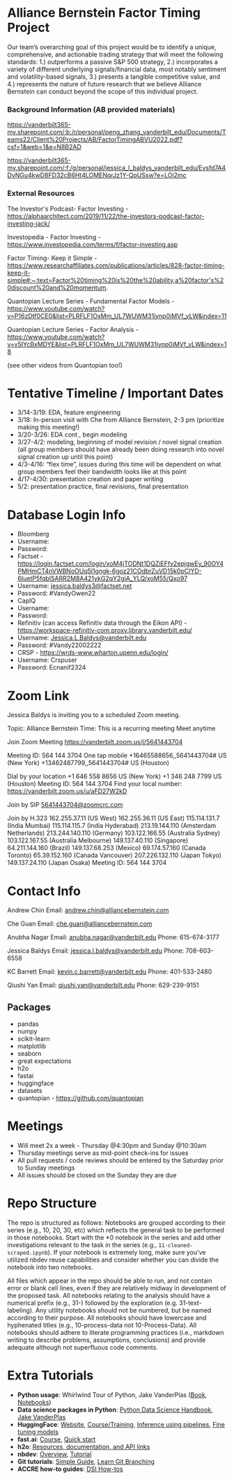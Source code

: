 # Alliance Bernstein Factor Timing Project
Our team’s overarching goal of this project would be to identify a unique, comprehensive, and actionable trading strategy that will meet the following standards: 1.) outperforms a passive S&P 500 strategy, 2.) incorporates a variety of different underlying signals/financial data, most notably sentiment and volatility-based signals, 3.) presents a tangible competitive value, and 4.) represents the nature of future research that we believe Alliance Bernstein can conduct beyond the scope of this individual project.

### Background Information (AB provided materials)
https://vanderbilt365-my.sharepoint.com/:b:/r/personal/peng_zhang_vanderbilt_edu/Documents/Teams22/Client%20Projects/AB/FactorTimingABVU2022.pdf?csf=1&web=1&e=N8B2AD

https://vanderbilt365-my.sharepoint.com/:f:/g/personal/jessica_l_baldys_vanderbilt_edu/Evsfd7A4DvNGu4kwD8FD32cB6Ht4LOMENqrJz1Y-QpUSsw?e=LOj2mc

### External Resources
The Investor's Podcast- Factor Investing - https://alphaarchitect.com/2019/11/22/the-investors-podcast-factor-investing-jack/

Investopedia - Factor Investing - https://www.investopedia.com/terms/f/factor-investing.asp

Factor Timing- Keep it Simple - https://www.researchaffiliates.com/publications/articles/828-factor-timing-keep-it-simple#:~:text=Factor%20timing%20is%20the%20ability,a%20factor's%20discount%20and%20momentum.

Quantopian Lecture Series - Fundamental Factor Models - https://www.youtube.com/watch?v=P16zDtf0CE0&list=PLRFLF1OxMm_UL7WUWM31iynp0jMVf_vLW&index=11

Quantopian Lecture Series - Factor Analysis - https://www.youtube.com/watch?v=v5IYcBxMDYE&list=PLRFLF1OxMm_UL7WUWM31iynp0jMVf_vLW&index=18

(see other videos from Quantopian too!)

# Tentative Timeline / Important Dates
-	3/14-3/19: EDA, feature engineering
-	3/18: In-person visit with Che from Alliance Bernstein, 2-3 pm (prioritize making this meeting!)
-	3/20-3/26: EDA cont., begin modeling
-	3/27-4/2: modeling, beginning of model revision / novel signal creation (all group members should have already been doing research into novel signal creation up until this point)
-	4/3-4/16: “flex time”, issues during this time will be dependent on what group members feel their bandwidth looks like at this point
-	4/17-4/30: presentation creation and paper writing
-	5/2: presentation practice, final revisions, final presentation

# Database Login Info

- Bloomberg
-   Username:
-   Password:
- Factset - https://login.factset.com/login/xoM4jTODNt1DQZiEFfv2epjgwEy_90OY4PMHmCT4nVWBNoOUq5l1gngk-6goz21COdbrZuVD15k0pCIYD-6IuetP5fqblSARR2M8A421ykG2qY2giA_YLQ/xoM55/Qxo97
-   Username: jessica.baldys3@factset.net
-   Password: #VandyOwen22
- CapIQ
-   Username:
-   Password:
- Refinitiv (can access Refinitiv data through the Eikon API) - https://workspace-refinitiv-com.proxy.library.vanderbilt.edu/
-   Username: Jessica.L.Baldys@vanderbilt.edu
-   Password: #Vandy22002222
- CRSP - https://wrds-www.wharton.upenn.edu/login/
-   Username: Crspuser
-   Password: Ecnanif2324

# Zoom Link
Jessica Baldys is inviting you to a scheduled Zoom meeting.

Topic: Alliance Bernstein
Time: This is a recurring meeting Meet anytime

Join Zoom Meeting
https://vanderbilt.zoom.us/j/5641443704

Meeting ID: 564 144 3704
One tap mobile
+16465588656,,5641443704# US (New York)
+13462487799,,5641443704# US (Houston)

Dial by your location
        +1 646 558 8656 US (New York)
        +1 346 248 7799 US (Houston)
Meeting ID: 564 144 3704
Find your local number: https://vanderbilt.zoom.us/u/aFD27W2kD

Join by SIP
5641443704@zoomcrc.com

Join by H.323
162.255.37.11 (US West)
162.255.36.11 (US East)
115.114.131.7 (India Mumbai)
115.114.115.7 (India Hyderabad)
213.19.144.110 (Amsterdam Netherlands)
213.244.140.110 (Germany)
103.122.166.55 (Australia Sydney)
103.122.167.55 (Australia Melbourne)
149.137.40.110 (Singapore)
64.211.144.160 (Brazil)
149.137.68.253 (Mexico)
69.174.57.160 (Canada Toronto)
65.39.152.160 (Canada Vancouver)
207.226.132.110 (Japan Tokyo)
149.137.24.110 (Japan Osaka)
Meeting ID: 564 144 3704

# Contact Info

Andrew Chin Email: andrew.chin@alliancebernstein.com

Che Guan Email: che.guan@alliancebernstein.com

Anubha Nagar Email: anubha.nagar@vanderbilt.edu Phone: 615-674-3177

Jessica Baldys Email: jessica.l.baldys@vanderbilt.edu Phone: 708-603-6558

KC Barrett Email: kevin.c.barrett@vanderbilt.edu Phone: 401-533-2480

Qiushi Yan Email: qiushi.yan@vanderbilt.edu Phone: 629-239-9151

## Packages

* pandas
* numpy
* scikit-learn
* matplotlib
* seaborn
* great expectations
* h2o
* fastai
* huggingface
* datasets
* quantopian - https://github.com/quantopian

# Meetings

- Will meet 2x a week - Thursday @4:30pm and Sunday @10:30am
- Thursday meetings serve as mid-point check-ins for issues
- All pull requests / code reviews should be entered by the Saturday prior to Sunday meetings
- All issues should be closed on the Sunday they are due


# Repo Structure 

The repo is structured as follows: Notebooks are grouped according to their series (e.g., 10, 20, 30, etc) which reflects the general task to be performed in those notebooks.  Start with the *0 notebook in the series and add other investigations relevant to the task in the series (e.g., `11-cleaned-scraped.ipynb`).  If your notebook is extremely long, make sure you've utilized nbdev reuse capabilities and consider whether you can divide the notebook into two notebooks.

All files which appear in the repo should be able to run, and not contain error or blank cell lines, even if they are relatively midway in development of the proposed task. All notebooks relating to the analysis should have a numerical prefix (e.g., 31-) followed by the exploration (e.g. 31-text-labeling). Any utility notebooks should not be numbered, but be named according to their purpose. All notebooks should have lowercase and hyphenated titles (e.g., 10-process-data not 10-Process-Data). All notebooks should adhere to literate programming practices (i.e., markdown writing to describe problems, assumptions, conclusions) and provide adequate although not superfluous code comments.

# Extra Tutorials
* **Python usage**: Whirlwind Tour of Python, Jake VanderPlas ([Book](https://learning.oreilly.com/library/view/a-whirlwind-tour/9781492037859/), [Notebooks](https://github.com/jakevdp/WhirlwindTourOfPython))
* **Data science packages in Python**: [Python Data Science Handbook, Jake VanderPlas](https://jakevdp.github.io/PythonDataScienceHandbook/) 
* **HuggingFace**: [Website](https://huggingface.co/transformers/index.html), [Course/Training](https://huggingface.co/course/chapter1), [Inference using pipelines](https://huggingface.co/transformers/task_summary.html), [Fine tuning models](https://huggingface.co/transformers/training.html)
* **fast.ai**: [Course](https://course.fast.ai/), [Quick start](https://docs.fast.ai/quick_start.html)
* **h2o**: [Resources, documentation, and API links](https://docs.h2o.ai/#h2o)
* **nbdev**: [Overview](https://nbdev.fast.ai/), [Tutorial](https://nbdev.fast.ai/tutorial.html)
* **Git tutorials**: [Simple Guide](https://rogerdudler.github.io/git-guide/), [Learn Git Branching](https://learngitbranching.js.org/?locale=en_US)
* **ACCRE how-to guides**: [DSI How-tos](https://github.com/vanderbilt-data-science/how-tos)  
